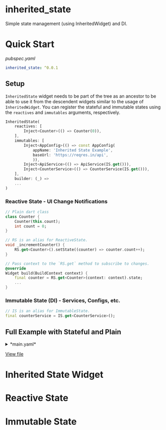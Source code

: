 # inherited_state

Simple state management (using InheritedWidget) and DI.

# Quick Start
*pubspec.yaml*
```yaml
inherited_state: ^0.0.1
```

## Setup
`InheritedState` widget needs to be part of the tree as an ancestor to be able to use it from the descendent widgets similar to the usage of `InheritedWidget`. You can register the stateful and immutable states using the `reactives` and `immutables` arguments, respectively.

```dart
InheritedState(
    reactives: [
        Inject<Counter>(() => Counter(0)),
    ],
    immutables: [
        Inject<AppConfig>(() => const AppConfig(
            appName: 'Inherited State Example',
            baseUrl: 'https://reqres.in/api',
            )),
        Inject<ApiService>(() => ApiService(IS.get())),
        Inject<CounterService>(() => CounterService(IS.get())),
    ],
    builder: (_) =>
    ...
)
```

### Reactive State - UI Change Notifications
```dart
// Plain dart class
class Counter {
    Counter(this.count);
    int count = 0;
}

// RS is an alias for ReactiveState.
void _incrementCounter() {
    RS.get<Counter>().setState((counter) => counter.count++);
}

// Pass context to the `RS.get` method to subscribe to changes.
@override
Widget build(BuildContext context) {
    final counter = RS.get<Counter>(context: context).state;
    ...
}
```

### Immutable State (DI) - Services, Configs, etc.
```dart
// IS is an alias for ImmutableState.
final counterService = IS.get<CounterService>();
```

## Full Example with Stateful and Plain

<details>
  <summary>*main.yaml*</summary>

```dart
import 'package:flutter/material.dart';
import 'package:inherited_state/inherited_state.dart';
import 'package:inherited_state_example/api_service.dart';
import 'package:inherited_state_example/app_config.dart';

import 'package:inherited_state_example/counter.dart';
import 'package:inherited_state_example/counter_service.dart';

void main() {
  runApp(MyApp());
}

class MyApp extends StatelessWidget {
  @override
  Widget build(BuildContext context) {
    return InheritedState(
        reactives: [
          Inject<Counter>(() => Counter(0)),
        ],
        immutables: [
          Inject<AppConfig>(() => const AppConfig(
                appName: 'Inherited State Example',
                baseUrl: 'https://reqres.in/api',
              )),
          Inject<ApiService>(() => ApiService(IS.get())),
          Inject<CounterService>(() => CounterService(IS.get())),
        ],
        builder: (_) {
          final appConfig = IS.get<AppConfig>();
          return MaterialApp(
            title: appConfig.appName,
            theme: ThemeData(
              primarySwatch: Colors.blue,
              visualDensity: VisualDensity.adaptivePlatformDensity,
            ),
            home: MyHomePage(title: appConfig.appName),
          );
        });
  }
}

class MyHomePage extends StatefulWidget {
  const MyHomePage({Key key, this.title}) : super(key: key);

  final String title;

  @override
  _MyHomePageState createState() => _MyHomePageState();
}

class _MyHomePageState extends State<MyHomePage> {
  final counterService = IS.get<CounterService>();
  Future<int> initialCounterFuture;

  @override
  void initState() {
    super.initState();
    initialCounterFuture = counterService.getInitialCounter();
    initialCounterFuture.then((value) =>
        RS.get<Counter>().setState((counter) => counter.count = value));
  }

  void _incrementCounter() {
    RS.get<Counter>().setState((counter) => counter.count++);
  }

  @override
  Widget build(BuildContext context) {
    final counter = RS.get<Counter>(context: context).state;
    return Scaffold(
      appBar: AppBar(
        title: Text(widget.title),
      ),
      body: Center(
        child: Column(
          mainAxisAlignment: MainAxisAlignment.center,
          children: <Widget>[
            const Text(
              'You have pushed the button this many times:',
            ),
            FutureBuilder<int>(
              future: initialCounterFuture,
              builder: (_, snapshot) => snapshot.hasData
                  ? Text(
                      '${counter.count}',
                      style: Theme.of(context).textTheme.headline4,
                    )
                  : const CircularProgressIndicator(),
            ),
          ],
        ),
      ),
      floatingActionButton: FutureBuilder<int>(
        future: initialCounterFuture,
        builder: (_, snapshot) => FloatingActionButton(
          backgroundColor: snapshot.hasData ? null : Colors.grey,
          disabledElevation: 0,
          onPressed: snapshot.hasData ? _incrementCounter : null,
          tooltip: 'Increment',
          child: const Icon(Icons.add),
        ),
      ),
    );
  }
}
```
</details>

[View file](blob/master/example/lib/main.dart)

# Inherited State Widget


# Reactive State

# Immutable State
